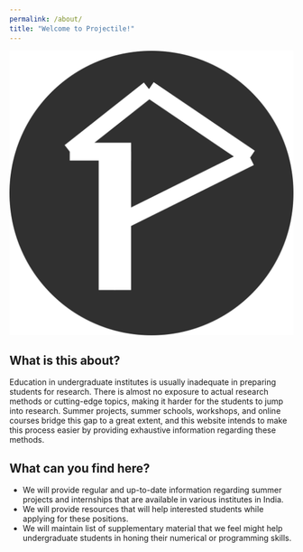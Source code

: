 ```yaml
---
permalink: /about/
title: "Welcome to Projectile!"
---
```


![This is the logo.](/assets/images/logo.svg)

## What is this about?

Education in undergraduate institutes is usually inadequate in preparing students for research. There is almost no exposure to actual research methods or cutting-edge topics, making it harder for the students to jump into research. Summer projects, summer schools, workshops, and online courses bridge this gap to a great extent, and this website intends to make this process easier by providing exhaustive information regarding these methods.

## What can you find here?

* We will provide regular and up-to-date information regarding summer projects and internships that are available in various institutes in India.
* We will provide resources that will help interested students while applying for these positions.
* We will maintain list of supplementary material that we feel might help undergraduate students in honing their numerical or programming skills.
